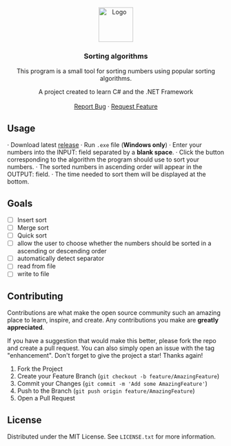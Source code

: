 
<a name="readme-top"></a>

<br />
<div align="center">
  <a href="https://github.com/rege1980/sorting_algorithms">
    <img src="images/logo.svg" alt="Logo" width="80" height="80">
  </a>

<h3 align="center">Sorting algorithms</h3>

  <p align="center">
    This program is a small tool for sorting numbers using popular sorting algorithms.
    <br />
    <p align="center">
   A project created to learn C# and the .NET Framework
   <br />
   <br />
    <a href="https://github.com/rege1980/sorting-algorithms/issues">Report Bug</a>
    ·
    <a href="https://github.com/rege1980/sorting-algorithms/issues">Request Feature</a>
  </p>
</div>

## Usage
 · Download latest [release](https://github.com/rege1980/sorting-algorithms/releases)
 · Run `.exe` file (**Windows only**)
 · Enter your numbers into the INPUT: field separated by a **blank space**.
 · Click the button corresponding to the algorithm the program should use to sort your numbers.
 · The sorted numbers in ascending order will appear in the OUTPUT: field. 
 · The time needed to sort them will be displayed at the bottom.
 
## Goals

- [ ] Insert sort
- [ ] Merge sort
- [ ] Quick sort
- [ ] allow the user to choose whether the numbers should be sorted in a ascending or descending order
- [ ] automatically detect separator
- [ ] read from file
- [ ] write to file

## Contributing

Contributions are what make the open source community such an amazing place to learn, inspire, and create. Any contributions you make are **greatly appreciated**.

If you have a suggestion that would make this better, please fork the repo and create a pull request. You can also simply open an issue with the tag "enhancement".
Don't forget to give the project a star! Thanks again!

1. Fork the Project
2. Create your Feature Branch (`git checkout -b feature/AmazingFeature`)
3. Commit your Changes (`git commit -m 'Add some AmazingFeature'`)
4. Push to the Branch (`git push origin feature/AmazingFeature`)
5. Open a Pull Request

## License

Distributed under the MIT License. See `LICENSE.txt` for more information.
